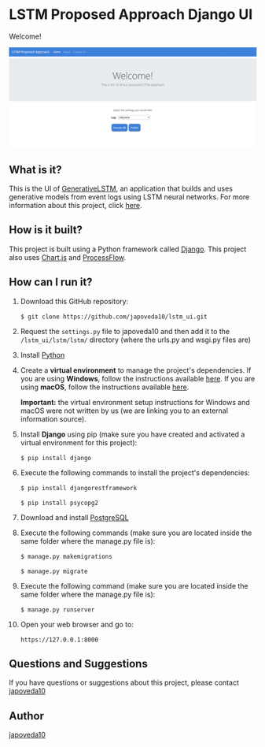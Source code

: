 # LSTM Proposed Approach Django UI

Welcome!

![LSTM Proposed Approach Main Page](https://raw.githubusercontent.com/japoveda10/lstm_ui/master/lstm/IMAGE.png)

## What is it?

This is the UI of [GenerativeLSTM](https://github.com/AdaptiveBProcess/GenerativeLSTM), an application that builds and uses generative models from event logs using LSTM neural networks. For more information about this project, click [here](https://link.springer.com/chapter/10.1007/978-3-030-26619-6_19).

## How is it built?

This project is built using a Python framework called [Django](https://www.djangoproject.com/). This project also uses [Chart.js](https://www.chartjs.org/) and [ProcessFlow](https://github.com/GabrielchenCN/ProcessFlow).

## How can I run it?

1. Download this GitHub repository:

   ```
   $ git clone https://github.com/japoveda10/lstm_ui.git
   ```
   
2. Request the ```settings.py``` file to japoveda10 and then add it to the ```/lstm_ui/lstm/lstm/``` directory (where the urls.py and wsgi.py files are)

3. Install [Python](https://www.python.org/downloads/)

4. Create a **virtual environment** to manage the project's dependencies. If you are using **Windows**, follow the instructions available [here](https://programwithus.com/learn-to-code/Pip-and-virtualenv-on-Windows/). If you are using **macOS**, follow the instructions available [here](https://sourabhbajaj.com/mac-setup/Python/virtualenv.html). 

   **Important:** the virtual environment setup instructions for Windows and macOS were not written by us (we are linking you    to an external information source).

5. Install **Django** using pip (make sure you have created and activated a virtual environment for this project):

   ```
   $ pip install django
   ```

6. Execute the following commands to install the project's dependencies:

   ```
   $ pip install djangorestframework
   ```
   
   ```
   $ pip install psycopg2
   ```

7. Download and install [PostgreSQL](https://www.postgresql.org/download/)

8. Execute the following commands (make sure you are located inside the same folder where the manage.py file is):

   ```
   $ manage.py makemigrations
   ```
   
   ```
   $ manage.py migrate
   ```

9. Execute the following command (make sure you are located inside the same folder where the manage.py file is):

   ```
   $ manage.py runserver
   ```

10. Open your web browser and go to:

      ```
      https://127.0.0.1:8000
      ```

## Questions and Suggestions

If you have questions or suggestions about this project, please contact [japoveda10](https://github.com/japoveda10)

## Author

[japoveda10](https://github.com/japoveda10)
